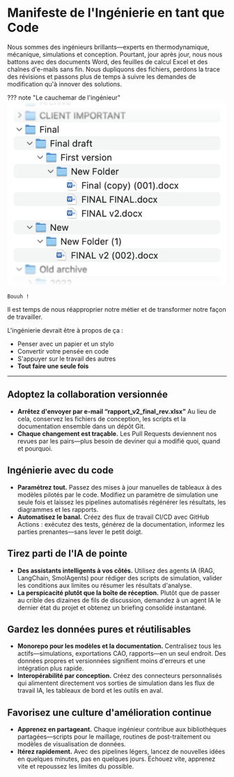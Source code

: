 # Manifeste de l'Ingénierie en tant que Code

Nous sommes des ingénieurs brillants—experts en thermodynamique, mécanique, simulations et conception. Pourtant, jour après jour, nous nous battons avec des documents Word, des feuilles de calcul Excel et des chaînes d'e-mails sans fin. Nous dupliquons des fichiers, perdons la trace des révisions et passons plus de temps à suivre les demandes de modification qu'à innover des solutions.

??? note "Le cauchemar de l'ingénieur"
    ![Mauvais dossier](./bad_folder.png)

    Bouuh !

Il est temps de nous réapproprier notre métier et de transformer notre façon de travailler.

L'ingénierie devrait être à propos de ça :
- Penser avec un papier et un stylo
- Convertir votre pensée en code
- S'appuyer sur le travail des autres
- **Tout faire une seule fois**

---

## Adoptez la collaboration versionnée

* **Arrêtez d'envoyer par e-mail “rapport_v2_final_rev.xlsx”**
  Au lieu de cela, conservez les fichiers de conception, les scripts et la documentation ensemble dans un dépôt Git.
* **Chaque changement est traçable.**
  Les Pull Requests deviennent nos revues par les pairs—plus besoin de deviner qui a modifié quoi, quand et pourquoi.

## Ingénierie avec du code

* **Paramétrez tout.**
  Passez des mises à jour manuelles de tableaux à des modèles pilotés par le code. Modifiez un paramètre de simulation une seule fois et laissez les pipelines automatisés régénérer les résultats, les diagrammes et les rapports.
* **Automatisez le banal.**
  Créez des flux de travail CI/CD avec GitHub Actions : exécutez des tests, générez de la documentation, informez les parties prenantes—sans lever le petit doigt.

## Tirez parti de l'IA de pointe

* **Des assistants intelligents à vos côtés.**
  Utilisez des agents IA (RAG, LangChain, SmolAgents) pour rédiger des scripts de simulation, valider les conditions aux limites ou résumer les résultats d'analyse.
* **La perspicacité plutôt que la boîte de réception.**
  Plutôt que de passer au crible des dizaines de fils de discussion, demandez à un agent IA le dernier état du projet et obtenez un briefing consolidé instantané.

## Gardez les données pures et réutilisables

* **Monorepo pour les modèles et la documentation.**
  Centralisez tous les actifs—simulations, exportations CAO, rapports—en un seul endroit. Des données propres et versionnées signifient moins d'erreurs et une intégration plus rapide.
* **Interopérabilité par conception.**
  Créez des connecteurs personnalisés qui alimentent directement vos sorties de simulation dans les flux de travail IA, les tableaux de bord et les outils en aval.

## Favorisez une culture d'amélioration continue

* **Apprenez en partageant.**
  Chaque ingénieur contribue aux bibliothèques partagées—scripts pour le maillage, routines de post-traitement ou modèles de visualisation de données.
* **Itérez rapidement.**
  Avec des pipelines légers, lancez de nouvelles idées en quelques minutes, pas en quelques jours. Échouez vite, apprenez vite et repoussez les limites du possible.